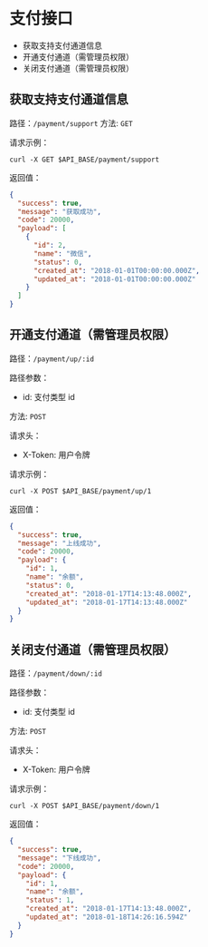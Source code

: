 # 支付接口

* 获取支持支付通道信息
* 开通支付通道（需管理员权限）
* 关闭支付通道（需管理员权限）

## 获取支持支付通道信息

路径：`/payment/support`
方法: `GET`

请求示例：

```shell
curl -X GET $API_BASE/payment/support
```

返回值：

```json
{
  "success": true,
  "message": "获取成功",
  "code": 20000,
  "payload": [
    {
      "id": 2,
      "name": "微信",
      "status": 0,
      "created_at": "2018-01-01T00:00:00.000Z",
      "updated_at": "2018-01-01T00:00:00.000Z"
    }
  ]
}
```

## 开通支付通道（需管理员权限）

路径：`/payment/up/:id`

路径参数：

* id: 支付类型 id

方法: `POST`

请求头：

* X-Token: 用户令牌

请求示例：

```shell
curl -X POST $API_BASE/payment/up/1
```

返回值：

```json
{
  "success": true,
  "message": "上线成功",
  "code": 20000,
  "payload": {
    "id": 1,
    "name": "余额",
    "status": 0,
    "created_at": "2018-01-17T14:13:48.000Z",
    "updated_at": "2018-01-17T14:13:48.000Z"
  }
}
```

## 关闭支付通道（需管理员权限）

路径：`/payment/down/:id`

路径参数：

* id: 支付类型 id

方法: `POST`

请求头：

* X-Token: 用户令牌

请求示例：

```shell
curl -X POST $API_BASE/payment/down/1
```

返回值：

```json
{
  "success": true,
  "message": "下线成功",
  "code": 20000,
  "payload": {
    "id": 1,
    "name": "余额",
    "status": 1,
    "created_at": "2018-01-17T14:13:48.000Z",
    "updated_at": "2018-01-18T14:26:16.594Z"
  }
}
```
